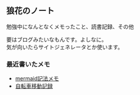 ## 狼花のノート

勉強中になんとなくメモったこと、読書記録、その他  

要はブログみたいなもんです。よしなに。  
気が向いたらサイトジェネレータとか使います。  

### 最近書いたメモ
- [mermaid記法メモ](system-design/mermaid.md)
- [自転車移動記録](cycling/records.md)
